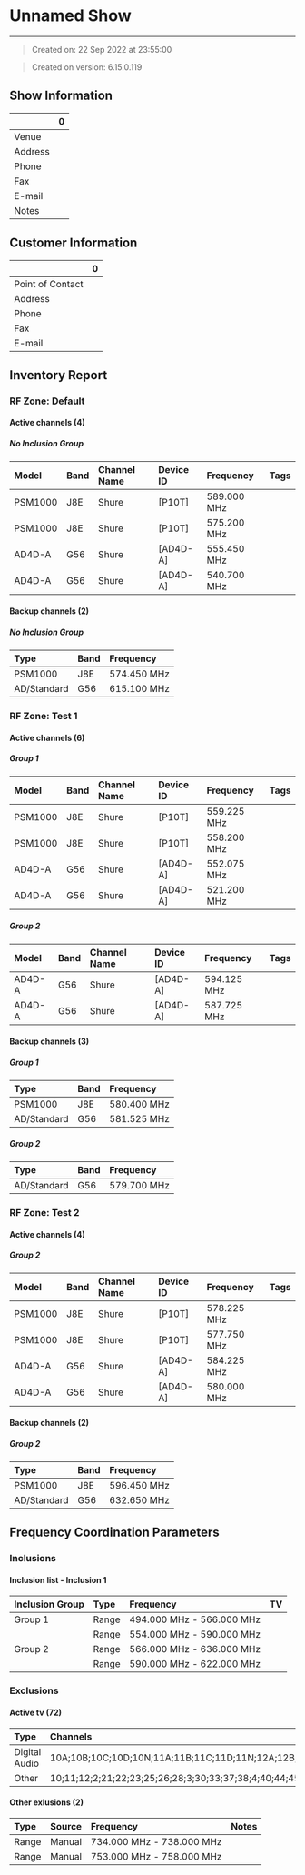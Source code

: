 # Unnamed Show
---

> Created on: 22 Sep 2022 at 23:55:00

> Created on version: 6.15.0.119

## Show Information

|         | 0   |
|:--------|:----|
| Venue   |     |
| Address |     |
| Phone   |     |
| Fax     |     |
| E-mail  |     |
| Notes   |     |


## Customer Information

|                  | 0   |
|:-----------------|:----|
| Point of Contact |     |
| Address          |     |
| Phone            |     |
| Fax              |     |
| E-mail           |     |

## Inventory Report
    
### RF Zone: Default

#### Active channels (4)

##### No Inclusion Group

| Model   | Band   | Channel Name   | Device ID   | Frequency   | Tags   |
|:--------|:-------|:---------------|:------------|:------------|:-------|
| PSM1000 | J8E    | Shure          | [P10T]      | 589.000 MHz |        |
| PSM1000 | J8E    | Shure          | [P10T]      | 575.200 MHz |        |
| AD4D-A  | G56    | Shure          | [AD4D-A]    | 555.450 MHz |        |
| AD4D-A  | G56    | Shure          | [AD4D-A]    | 540.700 MHz |        |

#### Backup channels (2)

##### No Inclusion Group

| Type        | Band   | Frequency   |
|:------------|:-------|:------------|
| PSM1000     | J8E    | 574.450 MHz |
| AD/Standard | G56    | 615.100 MHz |

### RF Zone: Test 1

#### Active channels (6)

##### Group 1

| Model   | Band   | Channel Name   | Device ID   | Frequency   | Tags   |
|:--------|:-------|:---------------|:------------|:------------|:-------|
| PSM1000 | J8E    | Shure          | [P10T]      | 559.225 MHz |        |
| PSM1000 | J8E    | Shure          | [P10T]      | 558.200 MHz |        |
| AD4D-A  | G56    | Shure          | [AD4D-A]    | 552.075 MHz |        |
| AD4D-A  | G56    | Shure          | [AD4D-A]    | 521.200 MHz |        |

##### Group 2

| Model   | Band   | Channel Name   | Device ID   | Frequency   | Tags   |
|:--------|:-------|:---------------|:------------|:------------|:-------|
| AD4D-A  | G56    | Shure          | [AD4D-A]    | 594.125 MHz |        |
| AD4D-A  | G56    | Shure          | [AD4D-A]    | 587.725 MHz |        |

#### Backup channels (3)

##### Group 1

| Type        | Band   | Frequency   |
|:------------|:-------|:------------|
| PSM1000     | J8E    | 580.400 MHz |
| AD/Standard | G56    | 581.525 MHz |

##### Group 2

| Type        | Band   | Frequency   |
|:------------|:-------|:------------|
| AD/Standard | G56    | 579.700 MHz |

### RF Zone: Test 2

#### Active channels (4)

##### Group 2

| Model   | Band   | Channel Name   | Device ID   | Frequency   | Tags   |
|:--------|:-------|:---------------|:------------|:------------|:-------|
| PSM1000 | J8E    | Shure          | [P10T]      | 578.225 MHz |        |
| PSM1000 | J8E    | Shure          | [P10T]      | 577.750 MHz |        |
| AD4D-A  | G56    | Shure          | [AD4D-A]    | 584.225 MHz |        |
| AD4D-A  | G56    | Shure          | [AD4D-A]    | 580.000 MHz |        |

#### Backup channels (2)

##### Group 2

| Type        | Band   | Frequency   |
|:------------|:-------|:------------|
| PSM1000     | J8E    | 596.450 MHz |
| AD/Standard | G56    | 632.650 MHz |

## Frequency Coordination Parameters

### Inclusions 

#### Inclusion list - Inclusion 1

| Inclusion Group   | Type   | Frequency                 | TV   |
|:------------------|:-------|:--------------------------|:-----|
| Group 1           | Range  | 494.000 MHz - 566.000 MHz |      |
|                   | Range  | 554.000 MHz - 590.000 MHz |      |
| Group 2           | Range  | 566.000 MHz - 636.000 MHz |      |
|                   | Range  | 590.000 MHz - 622.000 MHz |      |

### Exclusions 

#### Active tv (72)

| Type          | Channels                                                                                                                |
|:--------------|:------------------------------------------------------------------------------------------------------------------------|
| Digital Audio | 10A;10B;10C;10D;10N;11A;11B;11C;11D;11N;12A;12B;12C;12D;12N;5A;5B;5C;5D;6A;6B;6C;6D;7A;7B;7C;7D;8A;8B;8C;8D;9A;9B;9C;9D |
| Other         | 10;11;12;2;21;22;23;25;26;28;3;30;33;37;38;4;40;44;45;46;47;48;49;5;50;51;52;53;57;58;59;6;60;61;7;8;9                  |

#### Other exlusions (2)

| Type   | Source   | Frequency                 | Notes   |
|:-------|:---------|:--------------------------|:--------|
| Range  | Manual   | 734.000 MHz - 738.000 MHz |         |
| Range  | Manual   | 753.000 MHz - 758.000 MHz |         |

